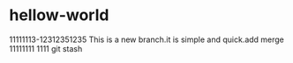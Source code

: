 # hellow-world
11111113-12312351235
This is a new branch.it is simple and quick.add merge
11111111
1111
git stash


